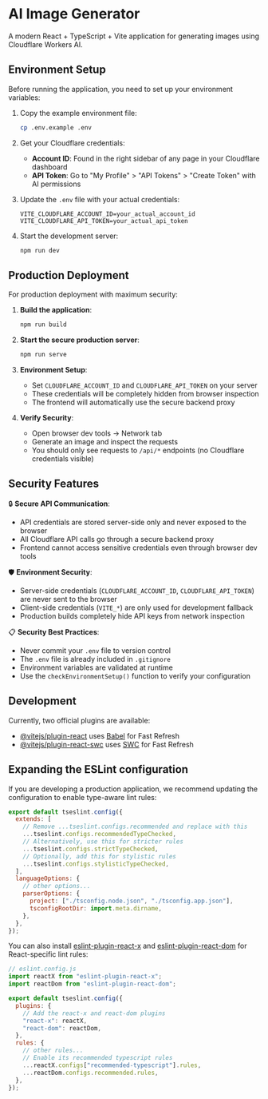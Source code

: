 # AI Image Generator

A modern React + TypeScript + Vite application for generating images using Cloudflare Workers AI.

## Environment Setup

Before running the application, you need to set up your environment variables:

1. Copy the example environment file:

   ```bash
   cp .env.example .env
   ```

2. Get your Cloudflare credentials:

   - **Account ID**: Found in the right sidebar of any page in your Cloudflare dashboard
   - **API Token**: Go to "My Profile" > "API Tokens" > "Create Token" with AI permissions

3. Update the `.env` file with your actual credentials:

   ```env
   VITE_CLOUDFLARE_ACCOUNT_ID=your_actual_account_id
   VITE_CLOUDFLARE_API_TOKEN=your_actual_api_token
   ```

4. Start the development server:

   ```bash
   npm run dev
   ```

## Production Deployment

For production deployment with maximum security:

1. **Build the application**:

   ```bash
   npm run build
   ```

2. **Start the secure production server**:

   ```bash
   npm run serve
   ```

3. **Environment Setup**:

   - Set `CLOUDFLARE_ACCOUNT_ID` and `CLOUDFLARE_API_TOKEN` on your server
   - These credentials will be completely hidden from browser inspection
   - The frontend will automatically use the secure backend proxy

4. **Verify Security**:
   - Open browser dev tools → Network tab
   - Generate an image and inspect the requests
   - You should only see requests to `/api/*` endpoints (no Cloudflare credentials visible)

## Security Features

🔒 **Secure API Communication**:

- API credentials are stored server-side only and never exposed to the browser
- All Cloudflare API calls go through a secure backend proxy
- Frontend cannot access sensitive credentials even through browser dev tools

🛡️ **Environment Security**:

- Server-side credentials (`CLOUDFLARE_ACCOUNT_ID`, `CLOUDFLARE_API_TOKEN`) are never sent to the browser
- Client-side credentials (`VITE_*`) are only used for development fallback
- Production builds completely hide API keys from network inspection

📋 **Security Best Practices**:

- Never commit your `.env` file to version control
- The `.env` file is already included in `.gitignore`
- Environment variables are validated at runtime
- Use the `checkEnvironmentSetup()` function to verify your configuration

## Development

Currently, two official plugins are available:

- [@vitejs/plugin-react](https://github.com/vitejs/vite-plugin-react/blob/main/packages/plugin-react) uses [Babel](https://babeljs.io/) for Fast Refresh
- [@vitejs/plugin-react-swc](https://github.com/vitejs/vite-plugin-react/blob/main/packages/plugin-react-swc) uses [SWC](https://swc.rs/) for Fast Refresh

## Expanding the ESLint configuration

If you are developing a production application, we recommend updating the configuration to enable type-aware lint rules:

```js
export default tseslint.config({
  extends: [
    // Remove ...tseslint.configs.recommended and replace with this
    ...tseslint.configs.recommendedTypeChecked,
    // Alternatively, use this for stricter rules
    ...tseslint.configs.strictTypeChecked,
    // Optionally, add this for stylistic rules
    ...tseslint.configs.stylisticTypeChecked,
  ],
  languageOptions: {
    // other options...
    parserOptions: {
      project: ["./tsconfig.node.json", "./tsconfig.app.json"],
      tsconfigRootDir: import.meta.dirname,
    },
  },
});
```

You can also install [eslint-plugin-react-x](https://github.com/Rel1cx/eslint-react/tree/main/packages/plugins/eslint-plugin-react-x) and [eslint-plugin-react-dom](https://github.com/Rel1cx/eslint-react/tree/main/packages/plugins/eslint-plugin-react-dom) for React-specific lint rules:

```js
// eslint.config.js
import reactX from "eslint-plugin-react-x";
import reactDom from "eslint-plugin-react-dom";

export default tseslint.config({
  plugins: {
    // Add the react-x and react-dom plugins
    "react-x": reactX,
    "react-dom": reactDom,
  },
  rules: {
    // other rules...
    // Enable its recommended typescript rules
    ...reactX.configs["recommended-typescript"].rules,
    ...reactDom.configs.recommended.rules,
  },
});
```
